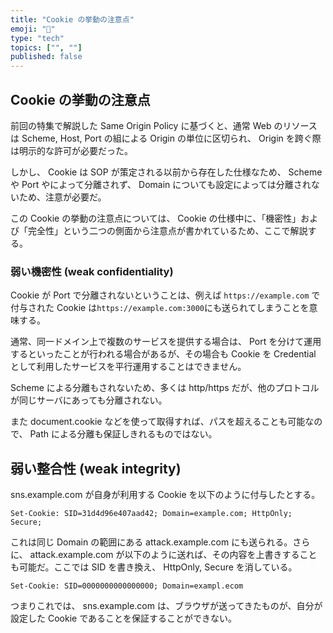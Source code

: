 ```yaml
---
title: "Cookie の挙動の注意点"
emoji: "📝"
type: "tech"
topics: ["", ""]
published: false
---
```


## Cookie の挙動の注意点

前回の特集で解説した Same Origin Policy に基づくと、通常 Web のリソースは Scheme, Host, Port の組による Origin の単位に区切られ、 Origin を跨ぐ際は明示的な許可が必要だった。

しかし、 Cookie は SOP が策定される以前から存在した仕様なため、 Scheme や Port やによって分離されず、 Domain についても設定によっては分離されないため、注意が必要だ。

この Cookie の挙動の注意点については、 Cookie の仕様中に、「機密性」および「完全性」という二つの側面から注意点が書かれているため、ここで解説する。


### 弱い機密性 (weak confidentiality)

Cookie が Port で分離されないということは、例えば `https://example.com` で付与された Cookie は`https://example.com:3000`にも送られてしまうことを意味する。

通常、同一ドメイン上で複数のサービスを提供する場合は、 Port を分けて運用するといったことが行われる場合があるが、その場合も Cookie を Credential として利用したサービスを平行運用することはできません。

Scheme による分離もされないため、多くは http/https だが、他のプロトコルが同じサーバにあっても分離されない。

また document.cookie などを使って取得すれば、パスを超えることも可能なので、 Path による分離も保証しきれるものではない。


## 弱い整合性 (weak integrity)

sns.example.com が自身が利用する Cookie を以下のように付与したとする。


```
Set-Cookie: SID=31d4d96e407aad42; Domain=example.com; HttpOnly; Secure;
```

これは同じ Domain の範囲にある attack.example.com にも送られる。さらに、 attack.example.com が以下のように送れば、その内容を上書きすることも可能だ。ここでは SID を書き換え、 HttpOnly, Secure を消している。


```
Set-Cookie: SID=0000000000000000; Domain=exampl.ecom
```

つまりこれでは、 sns.example.com は、ブラウザが送ってきたものが、自分が設定した Cookie であることを保証することができない。
